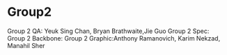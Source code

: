 # Group2

Group 2 QA: Yeuk Sing Chan, Bryan Brathwaite,Jie Guo
Group 2 Spec:
Group 2 Backbone:
Group 2 Graphic:Anthony Ramanovich, Karim Nekzad, Manahil Sher
